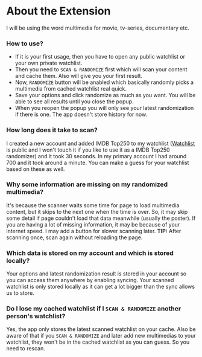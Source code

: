 # About the Extension
I will be using the word multimedia for movie, tv-series, documentary etc.
### How to use?
- If it is your first usage, then you have to open any public watchlist or your own private watchlist.
- Then you need to `SCAN & RANDOMIZE` first which will scan your content and cache them. Also will give you your first result.
- Now, `RANDOMIZE` button will be anabled which basically randomly picks a multimedia from cached watchlist real quick.
- Save your options and click randomize as much as you want. You will be able to see all results until you close the popup.
- When you reopen the popup you will only see your latest randomization if there is one. The app doesn't store history for now.

### How long does it take to scan?
I created a new account and added IMDB Top250 to my watchlist ([Watchlist](https://www.imdb.com/user/ur135486613/watchlist?ref_=nv_usr_wl_all_0) is public and I won't touch it if you like to use it as a IMDB Top250 randomizer) and it took 30 seconds. In my primary account I had around 700 and it took around a minute. You can make a guess for your watchlist based on these as well.

### Why some information are missing on my randomized multimedia?
It's because the scanner waits some time for page to load multimedia content, but it skips to the next one when the time is over. So, it may skip some detail if page couldn't load that data meanwhile (usually the poster). If you are having a lot of missing information, it may be because of your internet speed. I may add a button for slower scanning later.
**TIP:** After scanning once, scan again without reloading the page. 

### Which data is stored on my account and which is stored locally?
Your options and latest randomization result is stored in your account so you can access them anywhere by enabling syncing.
Your scanned watchlist is only stored locally as it can get a lot bigger than the sync allows us to store.

### Do I lose my cached watchlist if I `SCAN & RANDOMIZE` another person's watchlist?
Yes, the app only stores the latest scanned watchlist on your cache. Also be aware of that if you `SCAN & RANDOMIZE` and later add new multimedias to your watchlist, they won't be in the cached watchlist as you can guess. So you need to rescan.
